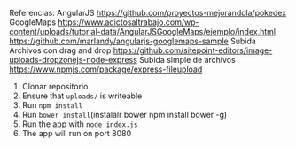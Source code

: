 Referencias: 
AngularJS
	https://github.com/proyectos-mejorandola/pokedex
GoogleMaps
	https://www.adictosaltrabajo.com/wp-content/uploads/tutorial-data/AngularJSGoogleMaps/ejemplo/index.html
	https://github.com/marlandy/angularjs-googlemaps-sample
Subida Archivos con drag and drop
	https://github.com/sitepoint-editors/image-uploads-dropzonejs-node-express
Subida simple de archivos
	https://www.npmjs.com/package/express-fileupload	

1. Clonar repositorio
2. Ensure that `uploads/` is writeable
4. Run `npm install`
5. Run `bower install`(instalalr bower npm install bower -g)
6. Run the app with `node index.js`
7. The app will run on port 8080
